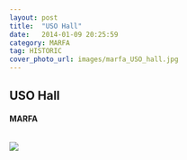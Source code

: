 ```yaml
---
layout: post
title:  "USO Hall"
date:   2014-01-09 20:25:59
category: MARFA
tag: HISTORIC
cover_photo_url: images/marfa_USO_hall.jpg
---
```


<div class="section-title">
  <h2>USO Hall</h2>
    <h4>MARFA</h4>
    <div class="divider-border"></div>
</div> 
<div class="column small-6">
    <p>
    </p>
<div class="column small-6">
    <img src="{{ "/images/marfa_USO_hall.jpg" | prepend: site.baseurl }}">
</div>   

